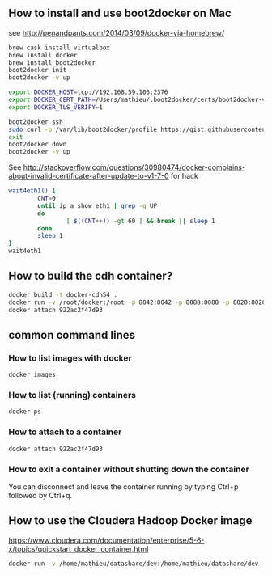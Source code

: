 

## How to install and use boot2docker on Mac

see http://penandpants.com/2014/03/09/docker-via-homebrew/

```bash
brew cask install virtualbox
brew install docker
brew install boot2docker
boot2docker init
boot2docker -v up

export DOCKER_HOST=tcp://192.168.59.103:2376
export DOCKER_CERT_PATH=/Users/mathieu/.boot2docker/certs/boot2docker-vm
export DOCKER_TLS_VERIFY=1

boot2docker ssh
sudo curl -o /var/lib/boot2docker/profile https://gist.githubusercontent.com/garthk/d5a17007c277aa5c76de/raw/3d09c77aae38b4f2809d504784965f5a16f2de4c/profile
exit
boot2docker down
boot2docker -v up
```

See http://stackoverflow.com/questions/30980474/docker-complains-about-invalid-certificate-after-update-to-v1-7-0 for hack

```bash
wait4eth1() {
        CNT=0
        until ip a show eth1 | grep -q UP
        do
                [ $((CNT++)) -gt 60 ] && break || sleep 1
        done
        sleep 1
}
wait4eth1
```

## How to build the cdh container?

```bash
docker build -t docker-cdh54 .
docker run -v /root/docker:/root -p 8042:8042 -p 8088:8088 -p 8020:8020 -p 8888:8888 -p 11000:11000 -p 11443:11443 -p 9090:9090 -d -ti --privileged=true docker-cdh54
docker attach 922ac2f47d93
```
## common command lines

### How to list images with docker

    docker images

### How to list (running) containers

    docker ps
    
### How to attach to a container

    docker attach 922ac2f47d93

### How to exit a container without shutting down the container

You can disconnect and leave the container running by typing Ctrl+p followed by Ctrl+q.

## How to use the Cloudera Hadoop Docker image

https://www.cloudera.com/documentation/enterprise/5-6-x/topics/quickstart_docker_container.html



```bash
docker run -v /home/mathieu/datashare/dev:/home/mathieu/datashare/dev -p 8042:8042 -p 8088:8088 -p 8020:8020 -p 8888:8888 -p 11000:11000 --hostname=quickstart.cloudera --privileged=true -t -i cloudera/quickstart /usr/bin/docker-quickstart
```


